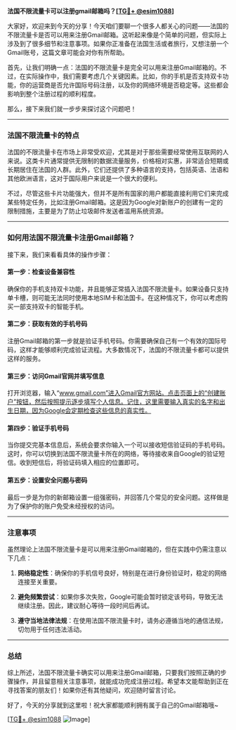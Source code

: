 **法国不限流量卡可以注册gmail邮箱吗？[[TG💪+ @esim1088](https://t.me/s/esim1088)]**

大家好，欢迎来到今天的分享！今天咱们要聊一个很多人都关心的问题——法国的不限流量卡是否可以用来注册Gmail邮箱。这听起来像是个简单的问题，但实际上涉及到了很多细节和注意事项。如果你正准备在法国生活或者旅行，又想注册一个Gmail账号，这篇文章可能会对你有所帮助。

首先，让我们明确一点：法国的不限流量卡是完全可以用来注册Gmail邮箱的。不过，在实际操作中，我们需要考虑几个关键因素。比如，你的手机是否支持双卡功能，你的运营商是否允许国际号码注册，以及你的网络环境是否稳定等。这些都会影响到整个注册过程的顺利程度。

那么，接下来我们就一步步来探讨这个问题吧！

---

### 法国不限流量卡的特点

法国的不限流量卡在市场上非常受欢迎，尤其是对于那些需要经常使用互联网的人来说。这类卡片通常提供无限制的数据流量服务，价格相对实惠，非常适合短期或长期居住在法国的人群。此外，它们还提供了多种语言的支持，包括英语、法语和其他欧洲语言，这对于国际用户来说是一个很大的便利。

不过，尽管这些卡片功能强大，但并不是所有国家的用户都能直接利用它们来完成某些特定任务，比如注册Gmail邮箱。这是因为Google对新账户的创建有一定的限制措施，主要是为了防止垃圾邮件发送者滥用系统资源。

---

### 如何用法国不限流量卡注册Gmail邮箱？

接下来，我们来看看具体的操作步骤：

#### 第一步：检查设备兼容性

确保你的手机支持双卡功能，并且能够正常插入法国不限流量卡。如果设备只支持单卡槽，则可能无法同时使用本地SIM卡和法国卡。在这种情况下，你可以考虑购买一部支持双卡的智能手机。

#### 第二步：获取有效的手机号码

注册Gmail邮箱的第一步就是验证手机号码。你需要确保自己有一个有效的国际号码，这样才能够顺利完成验证流程。大多数情况下，法国的不限流量卡都可以提供这样的服务。

#### 第三步：访问Gmail官网并填写信息

打开浏览器，输入“www.gmail.com”进入Gmail官方网站。点击页面上的“创建账户”按钮，然后按照提示逐步填写个人信息。记住，这里需要输入真实的名字和出生日期，因为Google会定期检查这些信息的真实性。

#### 第四步：验证手机号码

当你提交完基本信息后，系统会要求你输入一个可以接收短信验证码的手机号码。这时，你可以切换到法国不限流量卡所在的网络，等待接收来自Google的验证短信。收到短信后，将验证码填入相应的位置即可。

#### 第五步：设置安全问题与密码

最后一步是为你的新邮箱设置一组强密码，并回答几个常见的安全问题。这样做是为了保护你的账户免受未经授权的访问。

---

### 注意事项

虽然理论上法国不限流量卡是可以用来注册Gmail邮箱的，但在实践中仍需注意以下几点：

1. **网络稳定性**：确保你的手机信号良好，特别是在进行身份验证时，稳定的网络连接至关重要。
   
2. **避免频繁尝试**：如果你多次失败，Google可能会暂时锁定该号码，导致无法继续注册。因此，建议耐心等待一段时间后再试。

3. **遵守当地法律法规**：在使用法国不限流量卡时，请务必遵循当地的通信法规，切勿用于任何违法活动。

---

### 总结

综上所述，法国不限流量卡确实可以用来注册Gmail邮箱，只要我们按照正确的步骤操作，并且留意相关注意事项，就能成功完成注册过程。希望本文能帮助到正在寻找答案的朋友们！如果你还有其他疑问，欢迎随时留言讨论。

好了，今天的分享就到这里啦！祝大家都能顺利拥有属于自己的Gmail邮箱哦~ 

[[TG💪+ @esim1088](https://t.me/s/esim1088) ![Image](https://i.postimg.cc/4NQfJmqS/Snipaste-2025-05-13-00-14-12.png)]